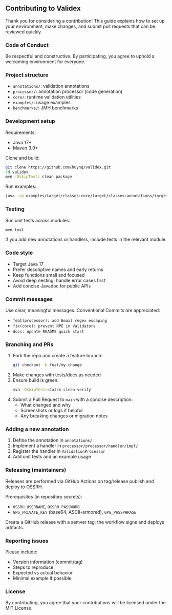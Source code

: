 ## Contributing to Validex

Thank you for considering a contribution! This guide explains how to set up your environment, make changes, and submit pull requests that can be reviewed quickly.

### Code of Conduct

Be respectful and constructive. By participating, you agree to uphold a welcoming environment for everyone.

### Project structure

- `annotations/`: validation annotations
- `processor/`: annotation processor (code generation)
- `core/`: runtime validation utilities
- `examples/`: usage examples
- `benchmarks/`: JMH benchmarks

### Development setup

Requirements:
- Java 17+
- Maven 3.9+

Clone and build:

```bash
git clone https://github.com/huynq/validex.git
cd validex
mvn -DskipTests clean package
```

Run examples:

```bash
java -cp examples/target/classes:core/target/classes:annotations/target/classes com.nqh.validex.examples.ValidationExamples
```

### Testing

Run unit tests across modules:

```bash
mvn test
```

If you add new annotations or handlers, include tests in the relevant module.

### Code style

- Target Java 17
- Prefer descriptive names and early returns
- Keep functions small and focused
- Avoid deep nesting; handle error cases first
- Add concise Javadoc for public APIs

### Commit messages

Use clear, meaningful messages. Conventional Commits are appreciated:

- `feat(processor): add Email regex escaping`
- `fix(core): prevent NPE in Validators`
- `docs: update README quick start`

### Branching and PRs

1. Fork the repo and create a feature branch:
   ```bash
   git checkout -b feat/my-change
   ```
2. Make changes with tests/docs as needed
3. Ensure build is green:
   ```bash
   mvn -DskipTests=false clean verify
   ```
4. Submit a Pull Request to `main` with a concise description:
   - What changed and why
   - Screenshots or logs if helpful
   - Any breaking changes or migration notes

### Adding a new annotation

1. Define the annotation in `annotations/`
2. Implement a handler in `processor/processor/handler/impl/`
3. Register the handler in `ValidationProcessor`
4. Add unit tests and an example usage

### Releasing (maintainers)

Releases are performed via GitHub Actions on tag/release publish and deploy to OSSRH.

Prerequisites (in repository secrets):
- `OSSRH_USERNAME`, `OSSRH_PASSWORD`
- `GPG_PRIVATE_KEY` (base64, ASCII-armored), `GPG_PASSPHRASE`

Create a GitHub release with a semver tag; the workflow signs and deploys artifacts.

### Reporting issues

Please include:
- Version information (commit/tag)
- Steps to reproduce
- Expected vs actual behavior
- Minimal example if possible

### License

By contributing, you agree that your contributions will be licensed under the MIT License.


